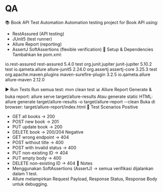 # QA
📚 Book API Test Automation
Automation testing project for Book API using:
- RestAssured (API testing)
- JUnit5 (test runner)
- Allure Report (reporting)
- AssertJ SoftAssertions (flexible verification)
🚀 Setup & Dependencies
Tambahkan ke pom.xml:

<dependencies>
  <dependency>
    <groupId>io.rest-assured</groupId>
    <artifactId>rest-assured</artifactId>
    <version>5.4.0</version>
    <scope>test</scope>
  </dependency>
  <dependency>
    <groupId>org.junit.jupiter</groupId>
    <artifactId>junit-jupiter</artifactId>
    <version>5.10.2</version>
    <scope>test</scope>
  </dependency>
  <dependency>
    <groupId>io.qameta.allure</groupId>
    <artifactId>allure-junit5</artifactId>
    <version>2.24.0</version>
  </dependency>
  <dependency>
    <groupId>org.assertj</groupId>
    <artifactId>assertj-core</artifactId>
    <version>3.25.3</version>
    <scope>test</scope>
  </dependency>
</dependencies>
<build>
  <plugins>
    <plugin>
      <groupId>org.apache.maven.plugins</groupId>
      <artifactId>maven-surefire-plugin</artifactId>
      <version>3.2.5</version>
    </plugin>
    <plugin>
      <groupId>io.qameta.allure</groupId>
      <artifactId>allure-maven</artifactId>
      <version>2.12.0</version>
    </plugin>
  </plugins>
</build>

▶️ Run Tests
Run semua test:
mvn clean test
📊 Allure Report
Generate & buka report:
allure serve target/allure-results
Atau generate static HTML:
allure generate target/allure-results -o target/allure-report --clean
Buka di browser: target/allure-report/index.html
🧪 Test Scenarios
Positive
- GET all books → 200
- POST new book → 201
- PUT update book → 200
- DELETE book → 200/204
Negative
- GET wrong endpoint → 404
- POST without title → 400
- POST with invalid status → 400
- PUT non-existing ID → 404
- PUT empty body → 400
- DELETE non-existing ID → 404
📌 Notes
- Menggunakan SoftAssertions (AssertJ) → semua verifikasi dijalankan dalam 1 test. 
- Allure melampirkan Request Payload, Response Status, Response Body untuk debugging.
